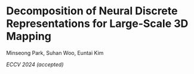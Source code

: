 # Decomposition of Neural Discrete Representations for Large-Scale 3D Mapping

Minseong Park, Suhan Woo, Euntai Kim

_ECCV 2024 (accepted)_

